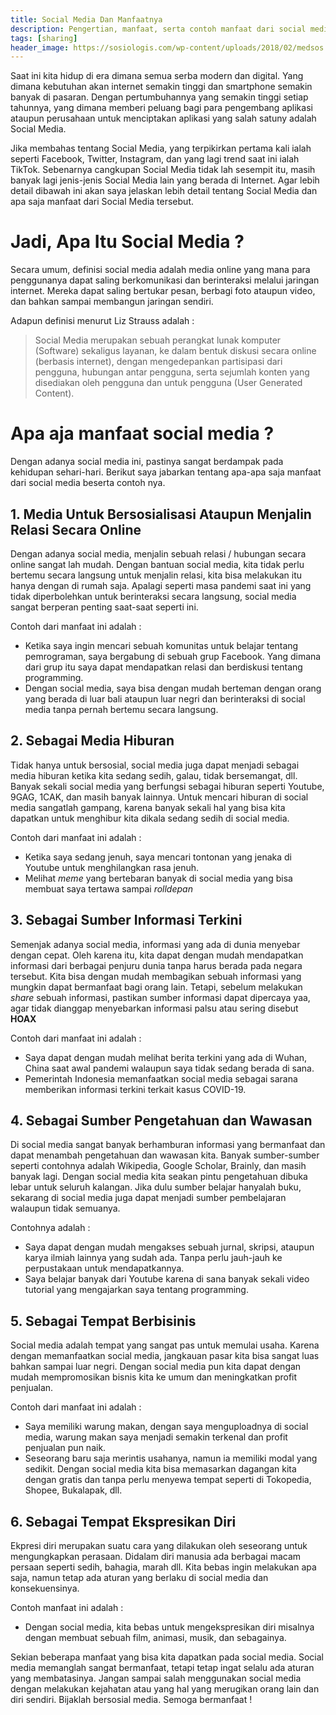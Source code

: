 ```yaml
---
title: Social Media Dan Manfaatnya 
description: Pengertian, manfaat, serta contoh manfaat dari social media
tags: [sharing]
header_image: https://sosiologis.com/wp-content/uploads/2018/02/medsos.jpg
---
```



<block-square>
    <template #text>
    Nama            : Alvin Maulana Rhusuli <br>
    NIM             : 2005551014 <br>
    Prodi/Fakultas  : Teknologi Informasi/Teknik <br>
    Mata Kuliah     : Aplikasi Social Media (A) <br>
    Dosen           : I Putu Agus Eka Pratama, S.T.,M.T. <br>
    </template>
</block-square>

Saat ini kita hidup di era dimana semua serba modern dan digital. Yang dimana kebutuhan akan internet semakin tinggi dan smartphone semakin banyak di pasaran. Dengan pertumbuhannya yang semakin tinggi setiap tahunnya, yang dimana memberi peluang bagi para pengembang aplikasi ataupun perusahaan untuk menciptakan aplikasi yang salah satuny adalah Social Media. 

Jika membahas tentang Social Media, yang terpikirkan pertama kali ialah seperti Facebook, Twitter, Instagram, dan yang lagi trend saat ini ialah TikTok. Sebenarnya cangkupan Social Media tidak lah sesempit itu, masih banyak lagi jenis-jenis Social Media lain yang berada di Internet. Agar lebih detail dibawah ini akan saya jelaskan lebih detail tentang Social Media dan apa saja manfaat dari Social Media tersebut.

# Jadi, Apa Itu Social Media ?

Secara umum, definisi social media adalah media online yang mana para penggunanya dapat saling berkomunikasi dan berinteraksi melalui jaringan internet. Mereka dapat saling bertukar pesan, berbagi foto ataupun video, dan bahkan sampai membangun jaringan sendiri.

Adapun definisi menurut Liz Strauss adalah :
>Social Media merupakan sebuah perangkat lunak komputer (Software) sekaligus layanan, ke dalam bentuk diskusi secara online (berbasis internet), dengan mengedepankan partisipasi dari pengguna, hubungan antar pengguna, serta sejumlah konten yang disediakan oleh pengguna dan untuk pengguna (User Generated Content).



# Apa aja manfaat social media ?

Dengan adanya social media ini, pastinya sangat berdampak pada kehidupan sehari-hari. Berikut saya jabarkan tentang apa-apa saja manfaat dari social media beserta contoh nya.

## 1. Media Untuk Bersosialisasi Ataupun Menjalin Relasi Secara Online

Dengan adanya social media, menjalin sebuah relasi / hubungan secara online sangat lah mudah. Dengan bantuan social media, kita tidak perlu bertemu secara langsung untuk menjalin relasi, kita bisa melakukan itu hanya dengan di rumah saja. Apalagi seperti masa pandemi saat ini yang tidak diperbolehkan untuk berinteraksi secara langsung, social media sangat berperan penting saat-saat seperti ini. 

Contoh dari manfaat ini adalah :
- Ketika saya ingin mencari sebuah komunitas untuk belajar tentang pemrograman, saya bergabung di sebuah grup Facebook. Yang dimana dari grup itu saya dapat mendapatkan relasi dan berdiskusi tentang programming.
- Dengan social media, saya bisa dengan mudah berteman dengan orang yang berada di luar bali ataupun luar negri dan berinteraksi di social media tanpa pernah bertemu secara langsung.

## 2. Sebagai Media Hiburan

Tidak hanya untuk bersosial, social media juga dapat menjadi sebagai media hiburan ketika kita sedang sedih, galau, tidak bersemangat, dll. Banyak sekali social media yang berfungsi sebagai hiburan seperti Youtube, 9GAG, 1CAK, dan masih banyak lainnya. Untuk mencari hiburan di social media sangatlah gampang, karena banyak sekali hal yang bisa kita dapatkan untuk menghibur kita dikala sedang sedih di social media.

Contoh dari manfaat ini adalah : 
- Ketika saya sedang jenuh, saya mencari tontonan yang jenaka di Youtube untuk menghilangkan rasa jenuh.  
- Melihat *meme* yang bertebaran banyak di social media yang bisa membuat saya tertawa sampai *rolldepan*

## 3. Sebagai Sumber Informasi Terkini

Semenjak adanya social media, informasi yang ada di dunia menyebar dengan cepat. Oleh karena itu, kita dapat dengan mudah mendapatkan informasi dari berbagai penjuru dunia tanpa harus berada pada negara tersebut. Kita bisa dengan mudah membagikan sebuah informasi yang mungkin dapat bermanfaat bagi orang lain. Tetapi, sebelum melakukan *share* sebuah informasi, pastikan sumber informasi dapat dipercaya yaa, agar tidak dianggap menyebarkan informasi palsu atau sering disebut **HOAX**

Contoh dari manfaat ini adalah : 
- Saya dapat dengan mudah melihat berita terkini yang ada di Wuhan, China saat awal pandemi walaupun saya tidak sedang berada di sana.
- Pemerintah Indonesia memanfaatkan social media sebagai sarana memberikan informasi terkini terkait kasus COVID-19.

## 4. Sebagai Sumber Pengetahuan dan Wawasan

Di social media sangat banyak berhamburan informasi yang bermanfaat dan dapat menambah pengetahuan dan wawasan kita. Banyak sumber-sumber seperti contohnya adalah Wikipedia, Google Scholar, Brainly, dan masih banyak lagi. Dengan social media kita seakan pintu pengetahuan dibuka lebar untuk seluruh kalangan. Jika dulu sumber belajar hanyalah buku, sekarang di social media juga dapat menjadi sumber pembelajaran walaupun tidak semuanya.

Contohnya adalah :
- Saya dapat dengan mudah mengakses sebuah jurnal, skripsi, ataupun karya ilmiah lainnya yang sudah ada. Tanpa perlu jauh-jauh ke perpustakaan untuk mendapatkannya.
- Saya belajar banyak dari Youtube karena di sana banyak sekali video tutorial yang mengajarkan saya tentang programming. 

## 5. Sebagai Tempat Berbisinis

Social media adalah tempat yang sangat pas untuk memulai usaha. Karena dengan memanfaatkan social media, jangkauan pasar kita bisa sangat luas bahkan sampai luar negri. Dengan social media pun kita dapat dengan mudah mempromosikan bisnis kita ke umum dan meningkatkan profit penjualan.

Contoh dari manfaat ini adalah : 
- Saya memiliki warung makan, dengan saya menguploadnya di social media, warung makan saya menjadi semakin terkenal dan profit penjualan pun naik.
- Seseorang baru saja merintis usahanya, namun ia memiliki modal yang sedikit. Dengan social media kita bisa memasarkan dagangan kita dengan gratis dan tanpa perlu menyewa tempat seperti di Tokopedia, Shopee, Bukalapak, dll.

## 6. Sebagai Tempat Ekspresikan Diri

 Ekpresi diri merupakan suatu cara yang dilakukan oleh seseorang untuk mengungkapkan perasaan. Didalam diri manusia ada berbagai macam persaan seperti sedih, bahagia, marah dll. Kita bebas ingin melakukan apa saja, namun tetap ada aturan yang berlaku di social media dan konsekuensinya. 

 Contoh manfaat ini adalah :
 - Dengan social media, kita bebas untuk mengekspresikan diri misalnya dengan membuat sebuah film, animasi, musik, dan sebagainya.

Sekian  beberapa manfaat yang bisa kita dapatkan pada social media. Social media memanglah sangat bermanfaat, tetapi tetap ingat selalu ada aturan yang membatasinya. Jangan sampai salah menggunakan social media dengan melakukan kejahatan atau yang hal yang merugikan orang lain dan diri sendiri. Bijaklah bersosial media. Semoga bermanfaat !





